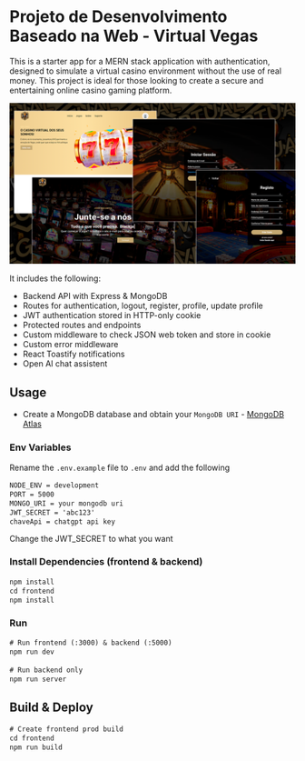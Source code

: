 # Projeto de Desenvolvimento Baseado na Web - Virtual Vegas

This is a starter app for a MERN stack application with authentication, designed to simulate a virtual casino environment without the use of real money. This project is ideal for those looking to create a secure and entertaining online casino gaming platform.

<img src="./frontend/public/screen.png" />

It includes the following:

- Backend API with Express & MongoDB
- Routes for authentication, logout, register, profile, update profile
- JWT authentication stored in HTTP-only cookie
- Protected routes and endpoints
- Custom middleware to check JSON web token and store in cookie
- Custom error middleware
- React Toastify notifications
- Open AI chat assistent

## Usage

- Create a MongoDB database and obtain your `MongoDB URI` - [MongoDB Atlas](https://www.mongodb.com/cloud/atlas/register)

### Env Variables

Rename the `.env.example` file to `.env` and add the following

```
NODE_ENV = development
PORT = 5000
MONGO_URI = your mongodb uri
JWT_SECRET = 'abc123'
chaveApi = chatgpt api key
```

Change the JWT_SECRET to what you want

### Install Dependencies (frontend & backend)

```
npm install
cd frontend
npm install
```

### Run

```
# Run frontend (:3000) & backend (:5000)
npm run dev

# Run backend only
npm run server
```

## Build & Deploy

```
# Create frontend prod build
cd frontend
npm run build
```
